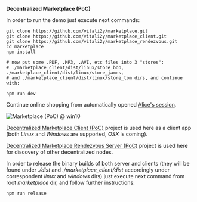 **Decentralized Marketplace (PoC)**

In order to run the demo just execute next commands:

```
git clone https://github.com/vitali2y/marketplace.git
git clone https://github.com/vitali2y/marketplace_client.git
git clone https://github.com/vitali2y/marketplace_rendezvous.git
cd marketplace
npm install

# now put some .PDF, .MP3, .AVI, etc files into 3 "stores":
# ./marketplace_client/dist/linux/store_bob, ./marketplace_client/dist/linux/store_james,
# and ./marketplace_client/dist/linux/store_tom dirs, and continue with:

npm run dev
```

Continue online shopping from automatically opened [Alice's session](http://127.0.0.1:3000/?QmdFdWtiC9HdNWvRH3Cih9hJhLvRZmsDutz549s25CtQ61).

![Marketplace (PoC) @ win10](https://rawgit.com/vitali2y/marketplace/master/docs/marketplace_demo_win10.png)

[Decentralized Marketplace Client (PoC)](https://github.com/vitali2y/marketplace_client) project is used here as a client app (both _Linux_ and _Windows_ are supported, _OSX_ is coming).

[Decentralized Marketplace Rendezvous Server (PoC)](https://github.com/vitali2y/marketplace_rendezvous) project is used here for discovery of other decentralized nodes.

In order to release the binary builds of both server and clients (they will be found under _./dist_ and _./marketplace_client/dist_ accordingly under correspondent _linux_ and _windows_ dirs) just execute next command from root _marketplace_ dir, and follow further instructions:

`npm run release`
